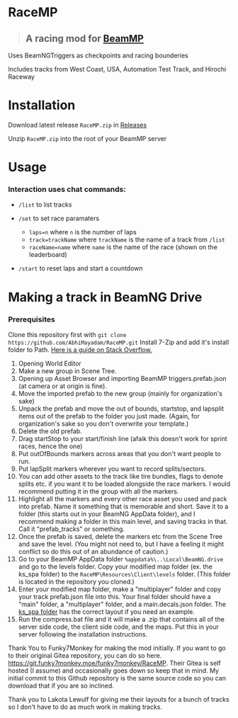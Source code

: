 # RaceMP
> ## A racing mod for [BeamMP](https://beammp.com/)

Uses BeamNGTriggers as checkpoints and racing bounderies

Includes tracks from West Coast, USA, Automation Test Track, and Hirochi Raceway

# Installation
Download latest release `RaceMP.zip` in [Releases](https://github.com/AbhiMayadam/RaceMP/releases)

Unzip `RaceMP.zip` into the root of your BeamMP server

# Usage
### Interaction uses chat commands:
* `/list` to list tracks

* `/set` to set race paramaters
    * `laps=n` where `n` is the number of laps
    * `track=trackName` where `trackName` is the name of a track from `/list`
    * `raceName=name` where `name` is the name of the race (shown on the leaderboard)
* `/start` to reset laps and start a countdown

# Making a track in BeamNG Drive
### Prerequisites
Clone this repository first with `git clone https://github.com/AbhiMayadam/RaceMP.git`
Install 7-Zip and add it's install folder to Path. [Here is a guide on Stack Overflow.](https://stackoverflow.com/questions/44272416/how-to-add-a-folder-to-path-environment-variable-in-windows-10-with-screensho)
  1. Opening World Editor
  2. Make a new group in Scene Tree.
  3. Opening up Asset Browser and importing BeamMP triggers.prefab.json (at camera or at origin is fine).
  4. Move the imported prefab to the new group (mainly for organization's sake)
  5. Unpack the prefab and move the out of bounds, startstop, and lapsplit items out of the prefab to the folder you just made. (Again, for organization's sake so you don't overwrite your template.)
  6. Delete the old prefab.
  7. Drag startStop to your start/finish line (afaik this doesn't work for sprint races, hence the one)
  8. Put outOfBounds markers across areas that you don't want people to run.
  9. Put lapSplit markers wherever you want to record splits/sectors.
  10. You can add other assets to the track like tire bundles, flags to denote splits etc. if you want it to be loaded alongside the race markers. I would recommend putting it in the group with all the markers.
  11. Highlight all the markers and every other race asset you used and pack into prefab. Name it something that is memorable and short. Save it to a folder (this starts out in your BeamNG AppData folder), and I recommend making a folder in this main level, and saving tracks in that. Call it "prefab_tracks" or something.
  12. Once the prefab is saved, delete the markers etc from the Scene Tree and save the level. (You might not need to, but I have a feeling it might conflict so do this out of an abundance of caution.)
  13. Go to your BeamMP AppData folder `%appdata%\..\Local\BeamNG.drive` and go to the levels folder. Copy your modified map folder (ex. the ks_spa folder) to the `RaceMP\Resources\Client\levels` folder. (This folder is located in the repository you cloned.)
  14. Enter your modified map folder, make a "multiplayer" folder and copy your track prefab.json file into this. Your final folder should have a "main" folder, a "multiplayer" folder, and a main.decals.json folder. The [ks_spa folder](https://github.com/AbhiMayadam/RaceMP/tree/main/Resources/Client/levels/ks_spa) has the correct layout if you need an example.
  15. Run the compress.bat file and it will make a .zip that contains all of the server side code, the client side code, and the maps. Put this in your server following the installation instructions.

  Thank You to Funky7Monkey for making the mod initially. If you want to go to their original Gitea repository, you can do so here. https://git.funky7monkey.moe/funky7monkey/RaceMP. Their Gitea is self hosted (I assume) and occasionally goes down so keep that in mind. My initial commit to this Github repository is the same source code so you can download that if you are so inclined.

  Thank you to Lakota Lewulf for giving me their layouts for a bunch of tracks so I don't have to do as much work in making tracks.
